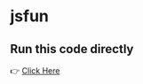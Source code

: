 # jsfun

## Run this code directly
👉 [Click Here](https://htmlpreview.github.io/?https://github.com/piyushfgk/jsfun/blob/main/index.html)
